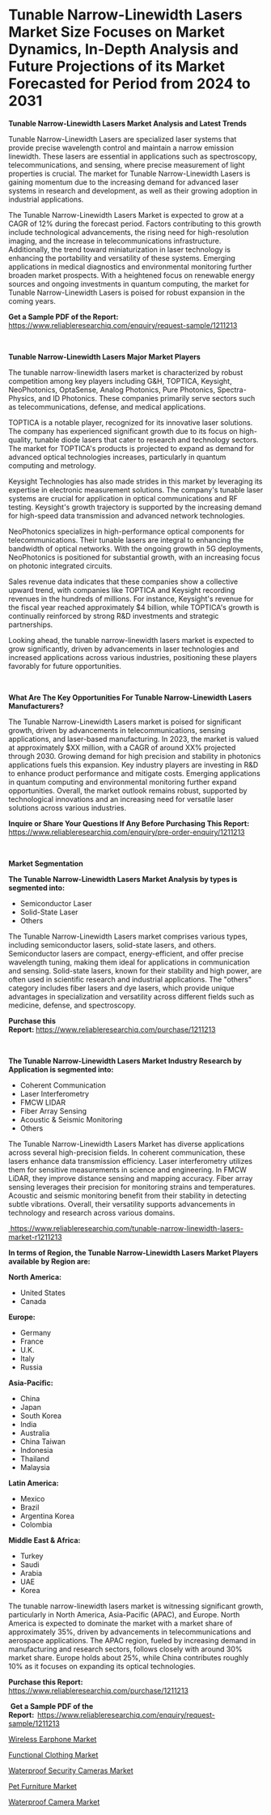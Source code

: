 <p><h1>Tunable Narrow-Linewidth Lasers Market Size Focuses on Market Dynamics, In-Depth Analysis and Future Projections of its Market Forecasted for Period from 2024 to 2031</h1></p><p><strong>Tunable Narrow-Linewidth Lasers Market Analysis and Latest Trends</strong></p>
<p><p>Tunable Narrow-Linewidth Lasers are specialized laser systems that provide precise wavelength control and maintain a narrow emission linewidth. These lasers are essential in applications such as spectroscopy, telecommunications, and sensing, where precise measurement of light properties is crucial. The market for Tunable Narrow-Linewidth Lasers is gaining momentum due to the increasing demand for advanced laser systems in research and development, as well as their growing adoption in industrial applications.</p><p>The Tunable Narrow-Linewidth Lasers Market is expected to grow at a CAGR of 12% during the forecast period. Factors contributing to this growth include technological advancements, the rising need for high-resolution imaging, and the increase in telecommunications infrastructure. Additionally, the trend toward miniaturization in laser technology is enhancing the portability and versatility of these systems. Emerging applications in medical diagnostics and environmental monitoring further broaden market prospects. With a heightened focus on renewable energy sources and ongoing investments in quantum computing, the market for Tunable Narrow-Linewidth Lasers is poised for robust expansion in the coming years.</p></p>
<p><strong>Get a Sample PDF of the Report:&nbsp;</strong> <a href="https://www.reliableresearchiq.com/enquiry/request-sample/1211213?utm_campaign=1170&utm_medium=2&utm_source=Github&utm_content=ia&utm_term=16122024&utm_id=tunable-narrow-linewidth-lasers">https://www.reliableresearchiq.com/enquiry/request-sample/1211213</a></p>
<p>&nbsp;</p>
<p><strong>Tunable Narrow-Linewidth Lasers Major Market Players</strong></p>
<p><p>The tunable narrow-linewidth lasers market is characterized by robust competition among key players including G&H, TOPTICA, Keysight, NeoPhotonics, OptaSense, Analog Photonics, Pure Photonics, Spectra-Physics, and ID Photonics. These companies primarily serve sectors such as telecommunications, defense, and medical applications.</p><p>TOPTICA is a notable player, recognized for its innovative laser solutions. The company has experienced significant growth due to its focus on high-quality, tunable diode lasers that cater to research and technology sectors. The market for TOPTICA's products is projected to expand as demand for advanced optical technologies increases, particularly in quantum computing and metrology.</p><p>Keysight Technologies has also made strides in this market by leveraging its expertise in electronic measurement solutions. The company's tunable laser systems are crucial for application in optical communications and RF testing. Keysight's growth trajectory is supported by the increasing demand for high-speed data transmission and advanced network technologies.</p><p>NeoPhotonics specializes in high-performance optical components for telecommunications. Their tunable lasers are integral to enhancing the bandwidth of optical networks. With the ongoing growth in 5G deployments, NeoPhotonics is positioned for substantial growth, with an increasing focus on photonic integrated circuits.</p><p>Sales revenue data indicates that these companies show a collective upward trend, with companies like TOPTICA and Keysight recording revenues in the hundreds of millions. For instance, Keysight's revenue for the fiscal year reached approximately $4 billion, while TOPTICA's growth is continually reinforced by strong R&D investments and strategic partnerships.</p><p>Looking ahead, the tunable narrow-linewidth lasers market is expected to grow significantly, driven by advancements in laser technologies and increased applications across various industries, positioning these players favorably for future opportunities.</p></p>
<p>&nbsp;</p>
<p><strong>What Are The Key Opportunities For Tunable Narrow-Linewidth Lasers Manufacturers?</strong></p>
<p><p>The Tunable Narrow-Linewidth Lasers market is poised for significant growth, driven by advancements in telecommunications, sensing applications, and laser-based manufacturing. In 2023, the market is valued at approximately $XX million, with a CAGR of around XX% projected through 2030. Growing demand for high precision and stability in photonics applications fuels this expansion. Key industry players are investing in R&D to enhance product performance and mitigate costs. Emerging applications in quantum computing and environmental monitoring further expand opportunities. Overall, the market outlook remains robust, supported by technological innovations and an increasing need for versatile laser solutions across various industries.</p></p>
<p><strong>Inquire or Share Your Questions If Any Before Purchasing This Report:</strong> <a href="https://www.reliableresearchiq.com/enquiry/pre-order-enquiry/1211213?utm_campaign=1170&utm_medium=2&utm_source=Github&utm_content=ia&utm_term=16122024&utm_id=tunable-narrow-linewidth-lasers">https://www.reliableresearchiq.com/enquiry/pre-order-enquiry/1211213</a></p>
<p>&nbsp;</p>
<p><strong>Market Segmentation</strong></p>
<p><strong>The Tunable Narrow-Linewidth Lasers Market Analysis by types is segmented into:</strong></p>
<p><ul><li>Semiconductor Laser</li><li>Solid-State Laser</li><li>Others</li></ul></p>
<p><p>The Tunable Narrow-Linewidth Lasers market comprises various types, including semiconductor lasers, solid-state lasers, and others. Semiconductor lasers are compact, energy-efficient, and offer precise wavelength tuning, making them ideal for applications in communication and sensing. Solid-state lasers, known for their stability and high power, are often used in scientific research and industrial applications. The "others" category includes fiber lasers and dye lasers, which provide unique advantages in specialization and versatility across different fields such as medicine, defense, and spectroscopy.</p></p>
<p><strong>Purchase this Report:&nbsp;</strong><a href="https://www.reliableresearchiq.com/purchase/1211213?utm_campaign=1170&utm_medium=2&utm_source=Github&utm_content=ia&utm_term=16122024&utm_id=tunable-narrow-linewidth-lasers">https://www.reliableresearchiq.com/purchase/1211213</a></p>
<p>&nbsp;</p>
<p><strong>The Tunable Narrow-Linewidth Lasers Market Industry Research by Application is segmented into:</strong></p>
<p><ul><li>Coherent Communication</li><li>Laser Interferometry</li><li>FMCW LIDAR</li><li>Fiber Array Sensing</li><li>Acoustic & Seismic Monitoring</li><li>Others</li></ul></p>
<p><p>The Tunable Narrow-Linewidth Lasers Market has diverse applications across several high-precision fields. In coherent communication, these lasers enhance data transmission efficiency. Laser interferometry utilizes them for sensitive measurements in science and engineering. In FMCW LiDAR, they improve distance sensing and mapping accuracy. Fiber array sensing leverages their precision for monitoring strains and temperatures. Acoustic and seismic monitoring benefit from their stability in detecting subtle vibrations. Overall, their versatility supports advancements in technology and research across various domains.</p></p>
<p><a href="https://www.reliableresearchiq.com/tunable-narrow-linewidth-lasers-market-r1211213?utm_campaign=1170&utm_medium=2&utm_source=Github&utm_content=ia&utm_term=16122024&utm_id=tunable-narrow-linewidth-lasers">&nbsp;https://www.reliableresearchiq.com/tunable-narrow-linewidth-lasers-market-r1211213</a></p>
<p><strong>In terms of Region, the Tunable Narrow-Linewidth Lasers Market Players available by Region are:</strong></p>
<p>
    <p> <strong> North America: </strong>
        <ul>
            <li>United States</li>
            <li>Canada</li>
        </ul>
        </p> 
    <p> <strong> Europe: </strong>
        <ul>
            <li>Germany</li>
            <li>France</li>
            <li>U.K.</li>
            <li>Italy</li>
            <li>Russia</li>
        </ul>
        </p> 
    <p> <strong> Asia-Pacific: </strong>
        <ul>
            <li>China</li>
            <li>Japan</li>
            <li>South Korea</li>
            <li>India</li>
            <li>Australia</li>
            <li>China Taiwan</li>
            <li>Indonesia</li>
            <li>Thailand</li>
            <li>Malaysia</li>
        </ul>
        </p> 
    <p> <strong> Latin America: </strong>
        <ul>
            <li>Mexico</li>
            <li>Brazil</li>
            <li>Argentina Korea</li>
            <li>Colombia</li>
        </ul>
        </p> 
    <p> <strong> Middle East & Africa: </strong>
        <ul>
            <li>Turkey</li>
            <li>Saudi</li>
            <li>Arabia</li>
            <li>UAE</li>
            <li>Korea</li>
        </ul>
    </p>
    </p>
<p><p>The tunable narrow-linewidth lasers market is witnessing significant growth, particularly in North America, Asia-Pacific (APAC), and Europe. North America is expected to dominate the market with a market share of approximately 35%, driven by advancements in telecommunications and aerospace applications. The APAC region, fueled by increasing demand in manufacturing and research sectors, follows closely with around 30% market share. Europe holds about 25%, while China contributes roughly 10% as it focuses on expanding its optical technologies.</p></p>
<p><strong>Purchase this Report: </strong><a href="https://www.reliableresearchiq.com/purchase/1211213?utm_campaign=1170&utm_medium=2&utm_source=Github&utm_content=ia&utm_term=16122024&utm_id=tunable-narrow-linewidth-lasers">https://www.reliableresearchiq.com/purchase/1211213</a></p>
<p>&nbsp;<strong>Get a Sample PDF of the Report:&nbsp;&nbsp;</strong><a href="https://www.reliableresearchiq.com/enquiry/request-sample/1211213?utm_campaign=1170&utm_medium=2&utm_source=Github&utm_content=ia&utm_term=16122024&utm_id=tunable-narrow-linewidth-lasers">https://www.reliableresearchiq.com/enquiry/request-sample/1211213</a></p>
<p><strong></strong></p>
<p><p><a href="https://www.linkedin.com/pulse/evaluating-wireless-earphone-market-current-trends-future-growth-a3ggf?utm_campaign=1170&utm_medium=2&utm_source=Github&utm_content=ia&utm_term=16122024&utm_id=tunable-narrow-linewidth-lasers">Wireless Earphone Market</a></p><p><a href="https://www.linkedin.com/pulse/top-trends-transforming-functional-clothing-market-2024-2031-zr9of?utm_campaign=1170&utm_medium=2&utm_source=Github&utm_content=ia&utm_term=16122024&utm_id=tunable-narrow-linewidth-lasers">Functional Clothing Market</a></p><p><a href="https://www.linkedin.com/pulse/growth-projections-waterproof-security-cameras-market-comprehensive-z13ef?utm_campaign=1170&utm_medium=2&utm_source=Github&utm_content=ia&utm_term=16122024&utm_id=tunable-narrow-linewidth-lasers">Waterproof Security Cameras Market</a></p><p><a href="https://www.linkedin.com/pulse/assessing-pet-furniture-market-segmentation-type-application-wirmf?utm_campaign=1170&utm_medium=2&utm_source=Github&utm_content=ia&utm_term=16122024&utm_id=tunable-narrow-linewidth-lasers">Pet Furniture Market</a></p><p><a href="https://www.linkedin.com/pulse/revenue-analysis-waterproof-camera-market-projected-52-cagr-from-jnchf?utm_campaign=1170&utm_medium=2&utm_source=Github&utm_content=ia&utm_term=16122024&utm_id=tunable-narrow-linewidth-lasers">Waterproof Camera Market</a></p></p>